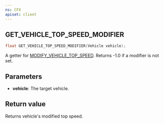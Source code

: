 ```yaml
---
ns: CFX
apiset: client
---
```

## GET_VEHICLE_TOP_SPEED_MODIFIER

```c
float GET_VEHICLE_TOP_SPEED_MODIFIER(Vehicle vehicle);
```

A getter for [MODIFY_VEHICLE_TOP_SPEED](#_0x93A3996368C94158). Returns -1.0 if a modifier is not set.

## Parameters
* **vehicle**: The target vehicle.

## Return value
Returns vehicle's modified top speed.
